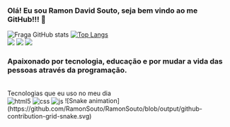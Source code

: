 ### Olá! Eu sou Ramon David Souto, seja bem vindo ao me GitHub!!! 👋
![Fraga GitHub stats](https://github-readme-stats.vercel.app/api?username=RamonSouto&show_icons=true&theme=dracula&count_private=true)
[![Top Langs](https://github-readme-stats.vercel.app/api/top-langs/?username=RamonSouto&langs_count=3&theme=dracula)](https://github.com/ramonSouto/github-readme-stats)
<br>
<a href="https://instagram.com/ramondsouto" target="_blank"><img src="https://img.shields.io/badge/-Instagram-%23E4405F?style=for-the-badge&logo=instagram&logoColor=white" target="_blank"></a>
<a href = "mailto:rdssi@gmail.com"><img src="https://img.shields.io/badge/-Gmail-%23333?style=for-the-badge&logo=gmail&logoColor=white" target="_blank"></a>
<a href="https://www.linkedin.com/in/ramondavidsouto" target="_blank"><img src="https://img.shields.io/badge/-LinkedIn-%230077B5?style=for-the-badge&logo=linkedin&logoColor=white" target="_blank"></a>
<br>
### Apaixonado por tecnologia, educação e por mudar a vida das pessoas através da programação.
<br>
Tecnologias que eu uso no meu dia
<br>
<img align="center" alt="html5" src="https://img.shields.io/badge/HTML5-E34F26?style=for-the-badge&logo=html5&logoColor=white" />
<img align="center" alt="css" src="https://img.shields.io/badge/CSS3-1572B6?style=for-the-badge&logo=css3&logoColor=white" />
<img align="center" alt="js" src="https://img.shields.io/badge/JavaScript-F7DF1E?style=for-the-badge&logo=javascript&logoColor=black" />
![Snake animation](https://github.com/RamonSouto/RamonSouto/blob/output/github-contribution-grid-snake.svg)
